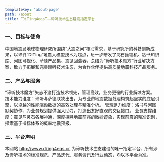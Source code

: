 ```yaml
---
templateKey: 'about-page'
path: /about
title: “DiTing4eqs”——谛听技术生态建设指定平台
---
```

### 一、目标与使命
中国地震局地球物理研究所围绕“大震之问”核心需求，基于研究所的科技创新成果，以谛听“DiTing”地震大模型技术为起点，进一步研发了灵石推理机、洛书知识库、河图可视化、萨德产品集、震见回溯器，总结为“谛听技术魔方”行业解决方案，致力于拓展和完善谛听技术生态，为合作伙伴提供高质量地震科技产品服务。

### 二、产品与服务
“谛听技术魔方”矢志不渝打造技术领先，管理高效，业务更强的行业解决方案。
技术能力维度：谛听与萨德联袂出击，为专业的地震数据处理构筑起坚实的底层引擎，以卓越的性能驱动数据的高效处理与精准分析。
管理助力维度：洛书与河图默契协作，为业务规划提供强大助力，打造出友好直观的交互接口。
业务支撑维度：震见与灵石各展神通，深度探寻地震前兆的微妙迹象，实现前震的精准识别，探索基于指标体系的概率地震预报。

### 三、平台声明
本网站
http://www.diting4eqs.cn
为谛听技术生态建设的唯一指定平台，所有涉及谛听技术的标准规范、产品迭代、服务资讯及行业动态，均以本平台为准。

